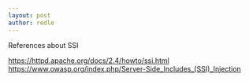```yaml
---
layout: post
author: redle
---
```

References about SSI

https://httpd.apache.org/docs/2.4/howto/ssi.html
https://www.owasp.org/index.php/Server-Side_Includes_(SSI)_Injection
